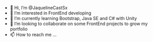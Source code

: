 - 👋 Hi, I’m @JaquelineCastSx
- 👀 I’m interested in FrontEnd developing
- 🌱 I’m currently learning Bootstrap, Java SE and C# with Unity
- 💞️ I’m looking to collaborate on some FrontEnd projects to grow my portfolio
- 📫 How to reach me ...

<!---
JaquelineCastSx/JaquelineCastSx is a ✨ special ✨ repository because its `README.md` (this file) appears on your GitHub profile.
You can click the Preview link to take a look at your changes.
--->
